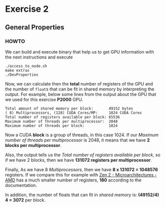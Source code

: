 # Exercise 2

## General Properties

### HOWTO

We can build and execute binary that help us to get GPU information with the
next instructions and execute

```
./access_to_node.sh
make extras
./DevProperties
```

Now, we can calculate then the **total** number of registers of the GPU and the
number of `float`s that can be fit in shared memory by interpreting the output.
For example, below some lines from the output about the GPU that we used for
this exercise  **P2000** GPU.

```
Total amount of shared memory per block:       49152 bytes
( 8) Multiprocessors, (128) CUDA Cores/MP:     1024 CUDA Cores
Total number of registers available per block: 65536
Maximum number of threads per multiprocessor:  2048
Maximum number of threads per block:           1024
```



Now a CUDA **block** is a group of threads, in this case 1024. If our *Maximum
number of threads per multiprocessor* is 2048, it means that we have **2 blocks
per multiprocessor**.

Also, the output tells us the *Total number of registers available per block*,
so if we have 2 blocks, then we have **131072 registers per multiprocessor**.

Finally, As we have 8 *Multiprocessors*, then we have **8 x 131072 = 1048576**
registers. If we compare this for example with [Zen 2 - Microarchitectures - AMD][amd]
has a much smaller number of registers, **180** according to the documentation.

In addition, the number of floats that can fit in *shared memory* is:
**(49152/4) 4 = 3072** per block.


[amd]: https://en.wikichip.org/wiki/amd/microarchitectures/zen_2
